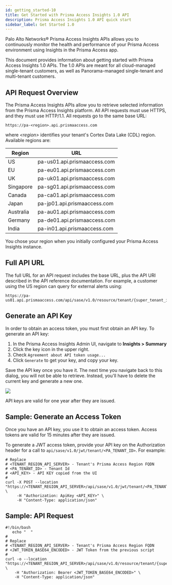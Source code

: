 ```yaml
---
id: getting_started-10
title: Get Started with Prisma Access Insights 1.0 API
description: Prisma Access Insights 1.0 API quick start
sidebar_label: Get Started 1.0
---
```


Palo Alto Networks® Prisma Access Insights APIs allows you to continuously monitor the health and
performance of your Prisma Access environment using Insights in the Prisma Access app.

This document provides information about getting started with Prisma Access
Insights 1.0 APIs. The 1.0 APIs are meant for all cloud-managed single-tenant customers, as well as Panorama-managed single-tenant and multi-tenant customers.

## API Request Overview

The Prisma Access Insights APIs allow you to retrieve selected information from the Prisma Access
Insights platform. All API requests must use HTTPS, and they must use HTTP/1.1. All requests go to
the same base URL:

`https://pa-<region>.api.prismaaccess.com`

where _&lt;region&gt;_ identifies your tenant's Cortex Data Lake (CDL) region. Available
regions are:

| Region    | URL                          |
| --------- | ---------------------------- |
| US        | pa-us01.api.prismaaccess.com |
| EU        | pa-eu01.api.prismaaccess.com |
| UK        | pa-uk01.api.prismaaccess.com |
| Singapore | pa-sg01.api.prismaaccess.com |
| Canada    | pa-ca01.api.prismaaccess.com |
| Japan     | pa-jp01.api.prismaaccess.com |
| Australia | pa-au01.api.prismaaccess.com |
| Germany   | pa-de01.api.prismaaccess.com |
| India     | pa-in01.api.prismaaccess.com |

You chose your region when you initially configured your Prisma Access Insights
instance.

## Full API URL

The full URL for an API request includes the base URL, plus the API URI described in the API
reference documentation. For example, a customer using the US region
can query for external alerts using:

    https://pa-us01.api.prismaaccess.com/api/sase/v1.0/resource/tenant/{super_tenant_id}/query/prisma_sase_external_alerts_current

## Generate an API Key

In order to obtain an access token, you must first obtain an API key. To generate an API key:

1. In the Prisma Access Insights Admin UI, navigate to **Insights &gt; Summary**
1. Click the key icon in the upper right.
1. Check `Agreement about API token usage...`
1. Click `Generate` to get your key, and copy your key.

Save the API key once you have it. The next time you navigate back to this dialog, you will not be
able to retrieve. Instead, you'll have to delete the current key and generate a new one.

![](/sase/img/pai10_key_screenshot.png)

API keys are valid for one year after they are issued.

## Sample: Generate an Access Token

Once you have an API key, you use it to obtain an access token. Access tokens are valid for 15
minutes after they are issued.

To generate a JWT access token, provide your API key on the Authorization
header for a call to `api/sase/v1.0/jwt/tenant/<PA_TENANT_ID>`. For example:

    # Replace
    # <TENANT_REGION_API_SERVER> - Tenant's Prisma Access Region FQDN
    # <PA_TENANT_ID> - Tenant Id
    # <API_KEY> - API KEY copied from the UI
    #
    curl -X POST --location "https://<TENANT_REGION_API_SERVER>/api/sase/v1.0/jwt/tenant/<PA_TENANT_ID>" \
         -H "Authorization: ApiKey <API_KEY>" \
         -H "Content-Type: application/json"

## Sample: API Request

    #!/bin/bash
       echo "  "
    #
    # Replace
    # <TENANT_REGION_API_SERVER> - Tenant's Prisma Access Region FQDN
    # <JWT_TOKEN_BASE64_ENCODED> - JWT Token from the previous script
    #
    curl -o --location "https://<TENANT_REGION_API_SERVER>/api/sase/v1.0/resource/tenant/{super_tenant_id}/query/prisma_sase_external_alerts_current" \
        -H "Authorization: Bearer <JWT_TOKEN_BASE64_ENCODED>" \
        -H "Content-Type: application/json"
